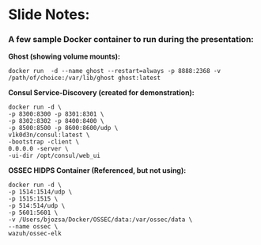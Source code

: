 # Slide Notes:

### A few sample Docker container to run during the presentation:
**Ghost (showing volume mounts):**
```
docker run  -d --name ghost --restart=always -p 8888:2368 -v /path/of/choice:/var/lib/ghost ghost:latest
```



**Consul Service-Discovery (created for demonstration):**
```
docker run -d \
-p 8300:8300 -p 8301:8301 \
-p 8302:8302 -p 8400:8400 \
-p 8500:8500 -p 8600:8600/udp \
v1k0d3n/consul:latest \
-bootstrap -client \
0.0.0.0 -server \
-ui-dir /opt/consul/web_ui
```

**OSSEC HIDPS Container (Referenced, but not using):**
```
docker run -d \
-p 1514:1514/udp \
-p 1515:1515 \
-p 514:514/udp \
-p 5601:5601 \
-v /Users/bjozsa/Docker/OSSEC/data:/var/ossec/data \
--name ossec \
wazuh/ossec-elk
```
